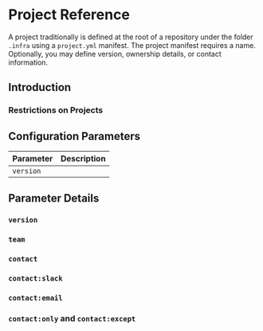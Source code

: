 # Project Reference

A project traditionally is defined at the root of a repository under the folder
`.infra` using a `project.yml` manifest. The project manifest requires a name.
Optionally, you may define version, ownership details, or contact information.


## Introduction

### Restrictions on Projects

## Configuration Parameters

Parameter       | Description
--------------- | --------------------
`version`       |

## Parameter Details

### `version`

### `team`

### `contact`

### `contact:slack`

### `contact:email`

### `contact:only` and `contact:except`
